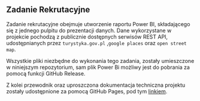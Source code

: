 ## Zadanie Rekrutacyjne

Zadanie rekrutacyjne obejmuje utworzenie raportu Power BI, składającego się z jednego pulpitu do prezentacji danych. Dane wykorzystane w projekcie pochodzą z publicznie dostępnych serwisów REST API, udostępnianych przez `turystyka.gov.pl` ,`google places` oraz `open street map`.

Wszystkie pliki niezbędne do wykonania tego zadania, zostały umieszczone w niniejszym repozytorium, sam plik Power Bi możliwy jest do pobrania za pomocą funkcji GitHub Release.

Z kolei przewodnik oraz uproszczona dokumentacja techniczna projektu zostały udostępnione za pomocą GitHub Pages, pod tym [linkiem](https://stellauror.github.io/obsidian-githubpages/Cz%C4%99%C5%9B%C4%87-U%C5%BCytkowa/Przewodnik "kliknij aby przejść do poradnika").
